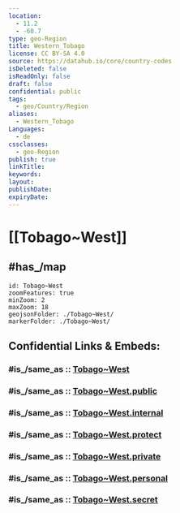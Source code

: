 ```yaml
---
location:
  - 11.2
  - -60.7
type: geo-Region
title: Western_Tobago
license: CC BY-SA 4.0
source: https://datahub.io/core/country-codes
isDeleted: false
isReadOnly: false
draft: false
confidential: public
tags:
  - geo/Country/Region
aliases:
  - Western_Tobago
Languages:
  - de
cssclasses:
  - geo-Region
publish: true
linkTitle:
keywords:
layout:
publishDate:
expiryDate:
---
```


# [[Tobago~West]] 


## #has_/map 


```leaflet
id: Tobago~West
zoomFeatures: true 
minZoom: 2 
maxZoom: 18
geojsonFolder: ./Tobago~West/
markerFolder: ./Tobago~West/
```


## Confidential Links & Embeds: 

### #is_/same_as :: [Tobago~West](/_Standards/Earth/Continent/America~Caribbean/Trinidad_and_Tobago~Islands/Regions~Trinidad-Tobago/Tobago~West.md) 

### #is_/same_as :: [Tobago~West.public](/_public/Earth/Continent/America~Caribbean/Trinidad_and_Tobago~Islands/Regions~Trinidad-Tobago/Tobago~West.public.md) 

### #is_/same_as :: [Tobago~West.internal](/_internal/Earth/Continent/America~Caribbean/Trinidad_and_Tobago~Islands/Regions~Trinidad-Tobago/Tobago~West.internal.md) 

### #is_/same_as :: [Tobago~West.protect](/_protect/Earth/Continent/America~Caribbean/Trinidad_and_Tobago~Islands/Regions~Trinidad-Tobago/Tobago~West.protect.md) 

### #is_/same_as :: [Tobago~West.private](/_private/Earth/Continent/America~Caribbean/Trinidad_and_Tobago~Islands/Regions~Trinidad-Tobago/Tobago~West.private.md) 

### #is_/same_as :: [Tobago~West.personal](/_personal/Earth/Continent/America~Caribbean/Trinidad_and_Tobago~Islands/Regions~Trinidad-Tobago/Tobago~West.personal.md) 

### #is_/same_as :: [Tobago~West.secret](/_secret/Earth/Continent/America~Caribbean/Trinidad_and_Tobago~Islands/Regions~Trinidad-Tobago/Tobago~West.secret.md)

